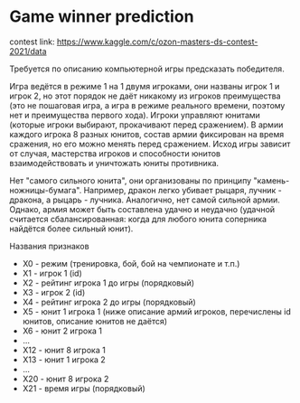 # Game winner prediction
contest link: https://www.kaggle.com/c/ozon-masters-ds-contest-2021/data

Требуется по описанию компьютерной игры предсказать победителя.

Игра ведётся в режиме 1 на 1 двумя игроками, они названы игрок 1 и игрок 2, но этот порядок не даёт никакому из игроков преимущества (это не пошаговая игра, а игра в режиме реального времени, поэтому нет и преимущества первого хода). Игроки управляют юнитами (которые игроки выбирают, прокачивают перед сражением). В армии каждого игрока 8 разных юнитов, состав армии фиксирован на время сражения, но его можно менять перед сражением. Исход игры зависит от случая, мастерства игроков и способности юнитов взаимодействовать и уничтожать юниты противника.

Нет "самого сильного юнита", они организованы по принципу "камень-ножницы-бумага". Например, дракон легко убивает рыцаря, лучник - дракона, а рыцарь - лучника. Аналогично, нет самой сильной армии. Однако, армия может быть составлена удачно и неудачно (удачной считается сбалансированная: когда для любого юнита соперника найдётся более сильный юнит).

Названия признаков
* X0 - режим (тренировка, бой, бой на чемпионате и т.п.)
* X1 - игрок 1 (id)
* X2 - рейтинг игрока 1 до игры (порядковый)
* X3 - игрок 2 (id)
* X4 - рейтинг игрока 2 до игры (порядковый)
* X5 - юнит 1 игрока 1 (ниже описание армий игроков, перечислены id юнитов, описание юнитов не даётся)
* X6 - юнит 2 игрока 1
* ...
* X12 - юнит 8 игрока 1
* X13 - юнит 1 игрока 2
* ...
* X20 - юнит 8 игрока 2
* X21 - время игры (порядковый)
